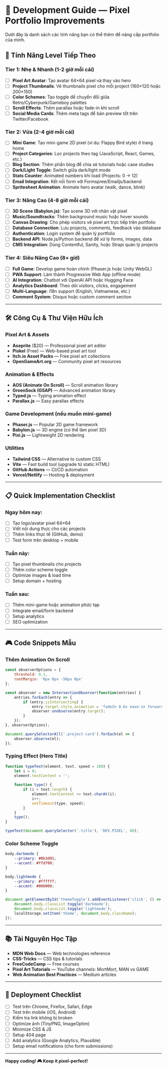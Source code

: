 # 🎨 Development Guide — Pixel Portfolio Improvements

Dưới đây là danh sách các tính năng bạn có thể thêm để nâng cấp portfolio của mình.

## 🎯 Tính Năng Level Tiếp Theo

### Tier 1: Nhẹ & Nhanh (1-2 giờ mỗi cái)

- [ ] **Pixel Art Avatar**: Tạo avatar 64×64 pixel và thay vào hero
- [ ] **Project Thumbnails**: Vẽ thumbnails pixel cho mỗi project (160×120 hoặc 200×150)
- [ ] **Color Schemes**: Tạo toggle để chuyển đổi giữa Retro/Cyberpunk/Gameboy palettes
- [ ] **Scroll Effects**: Thêm parallax hoặc fade-in khi scroll
- [ ] **Social Media Cards**: Thêm meta tags để bản preview tốt trên Twitter/Facebook

### Tier 2: Vừa (2-4 giờ mỗi cái)

- [ ] **Mini Game**: Tạo mini-game 2D pixel (ví dụ: Flappy Bird style) ở trang home
- [ ] **Project Categories**: Lọc projects theo tag (JavaScript, React, Games, etc.)
- [ ] **Blog Section**: Thêm phần blog để chia sẻ tutorials hoặc case studies
- [ ] **Dark/Light Toggle**: Switch giữa dark/light mode
- [ ] **Stats Counter**: Animated numbers khi load (Projects: 0 → 12)
- [ ] **Email Integration**: Kết nối form với Formspree/Emailjs/backend
- [ ] **Spritesheet Animation**: Animate hero avatar (walk, dance, blink)

### Tier 3: Nâng Cao (4-8 giờ mỗi cái)

- [ ] **3D Scene (Babylon.js)**: Tạo scene 3D với nhân vật pixel
- [ ] **Music/Soundtracks**: Thêm background music hoặc hover sounds
- [ ] **Canvas Drawing**: Cho phép visitors vẽ pixel art trực tiếp trên portfolio
- [ ] **Database Connection**: Lưu projects, comments, feedback vào database
- [ ] **Authentication**: Login system để quản lý portfolio
- [ ] **Backend API**: Node.js/Python backend để xử lý forms, images, data
- [ ] **CMS Integration**: Dùng Contentful, Sanity, hoặc Strapi quản lý projects

### Tier 4: Siêu Nâng Cao (8+ giờ)

- [ ] **Full Game**: Develop game hoàn chỉnh (Phaser.js hoặc Unity WebGL)
- [ ] **PWA Support**: Làm thành Progressive Web App (offline mode)
- [ ] **AI Integration**: Chatbot với OpenAI API hoặc Hugging Face
- [ ] **Analytics Dashboard**: Theo dõi visitors, clicks, engagement
- [ ] **Multi-Language**: i18n support (English, Vietnamese, etc.)
- [ ] **Comment System**: Disqus hoặc custom comment section

---

## 🛠️ Công Cụ & Thư Viện Hữu Ích

### Pixel Art & Assets
- **Aseprite** ($20) — Professional pixel art editor
- **Piskel** (Free) — Web-based pixel art tool
- **Itch.io Asset Packs** — Free pixel art collections
- **OpenGameArt.org** — Community pixel art resources

### Animation & Effects
- **AOS (Animate On Scroll)** — Scroll animation library
- **GreenSock (GSAP)** — Advanced animation library
- **Typed.js** — Typing animation effect
- **Parallax.js** — Easy parallax effects

### Game Development (nếu muốn mini-game)
- **Phaser.js** — Popular 2D game framework
- **Babylon.js** — 3D engine (có thể làm pixel 3D)
- **Pixi.js** — Lightweight 2D rendering

### Utilities
- **Tailwind CSS** — Alternative to custom CSS
- **Vite** — Fast build tool (upgrade từ static HTML)
- **GitHub Actions** — CI/CD automation
- **Vercel/Netlify** — Hosting & deployment

---

## 📋 Quick Implementation Checklist

### Ngay hôm nay:
- [ ] Tạo logo/avatar pixel 64×64
- [ ] Viết nội dung thực cho các projects
- [ ] Thêm links thực tế (GitHub, demo)
- [ ] Test form trên desktop + mobile

### Tuần này:
- [ ] Tạo pixel thumbnails cho projects
- [ ] Thêm color scheme toggle
- [ ] Optimize images & load time
- [ ] Setup domain + hosting

### Tuần sau:
- [ ] Thêm mini-game hoặc animation phức tạp
- [ ] Integrate email/form backend
- [ ] Setup analytics
- [ ] SEO optimization

---

## 🎮 Code Snippets Mẫu

### Thêm Animation On Scroll
```javascript
const observerOptions = {
    threshold: 0.1,
    rootMargin: '0px 0px -50px 0px'
};

const observer = new IntersectionObserver(function(entries) {
    entries.forEach(entry => {
        if (entry.isIntersecting) {
            entry.target.style.animation = 'fadeIn 0.6s ease-in forwards';
            observer.unobserve(entry.target);
        }
    });
}, observerOptions);

document.querySelectorAll('.project-card').forEach(el => {
    observer.observe(el);
});
```

### Typing Effect (Hero Title)
```javascript
function typeText(element, text, speed = 100) {
    let i = 0;
    element.textContent = '';
    
    function type() {
        if (i < text.length) {
            element.textContent += text.charAt(i);
            i++;
            setTimeout(type, speed);
        }
    }
    type();
}

typeText(document.querySelector('.title'), 'DEV.PIXEL', 80);
```

### Color Scheme Toggle
```css
body.darkmode {
    --primary: #0b3d91;
    --accent: #ffd700;
}

body.lightmode {
    --primary: #ffffff;
    --accent: #000000;
}
```

```javascript
document.getElementById('themeToggle').addEventListener('click', () => {
    document.body.classList.toggle('darkmode');
    document.body.classList.toggle('lightmode');
    localStorage.setItem('theme', document.body.className);
});
```

---

## 📚 Tài Nguyên Học Tập

- **MDN Web Docs** — Web technologies reference
- **CSS-Tricks** — CSS tips & tutorials
- **FreeCodeCamp** — Free courses
- **Pixel Art Tutorials** — YouTube channels: MortMort, MAN vs GAME
- **Web Animation Best Practices** — Medium articles

---

## 🚀 Deployment Checklist

- [ ] Test trên Chrome, Firefox, Safari, Edge
- [ ] Test trên mobile (iOS, Android)
- [ ] Kiểm tra link không bị broken
- [ ] Optimize ảnh (TinyPNG, ImageOptim)
- [ ] Minimize CSS & JS
- [ ] Setup 404 page
- [ ] Add analytics (Google Analytics, Plausible)
- [ ] Setup email notifications (cho form submissions)

---

**Happy coding! 🎮 Keep it pixel-perfect!**
